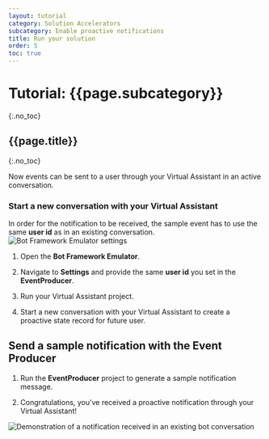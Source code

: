```yaml
---
layout: tutorial
category: Solution Accelerators
subcategory: Enable proactive notifications
title: Run your solution
order: 5
toc: true
---
```


# Tutorial: {{page.subcategory}}
{:.no_toc}
## {{page.title}}
{:.no_toc}

Now events can be sent to a user through your Virtual Assistant in an active conversation.

### Start a new conversation with your Virtual Assistant

In order for the notification to be received, the sample event has to use the same **user id** as in an existing conversation.
![Bot Framework Emulator settings]({{site.baseurl}}/assets/images/proactive-notifications/emulator-settings.png)

1. Open the **Bot Framework Emulator**.

1. Navigate to **Settings** and provide the same **user id** you set in the **EventProducer**.

1. Run your Virtual Assistant project.

1. Start a new conversation with your Virtual Assistant to create a proactive state record for future user.

## Send a sample notification with the Event Producer

1. Run the **EventProducer** project to generate a sample notification message.

1. Congratulations, you've received a proactive notification through your Virtual Assistant!

![Demonstration of a notification received in an existing bot conversation]({{site.baseurl}}/assets/images/enterprisenotification-demo.png)